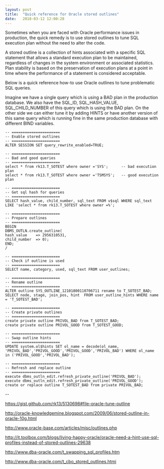 ```yaml
---
layout: post
title:  "Quick reference for Oracle stored outlines"
date:   2018-03-12 12:00:28
---
```


Sometimes when you are faced with Oracle performance issues in production, the quick remedy is to use stored outlines to tune SQL execution plan without the need to alter the code.

A stored outline is a collection of hints associated with a specific SQL statement that allows a standard execution plan to be maintained, regardless of changes in the system environment or associated statistics. Plan stability is based on the preservation of execution plans at a point in time where the performance of a statement is considered acceptable.

Below is a quick reference how-to use Oracle outlines to tune problematic SQL queries.

Imagine we have a single query which is using a BAD plan in the production database. We also have the SQL\_ID, SQL\_HASH\_VALUE, SQL\_CHILD\_NUMBER of this query which is using the BAD plan. On the other side we can either tune it by adding HINTS or have another version of this same query which is running fine in the same production database with different BIND variables.

```
-- ======================
-- Enable stored outlines
-- ======================
ALTER SESSION SET query_rewrite_enabled=TRUE;
 
-- ======================
-- Bad and good queries
-- ======================
select * from rk13.T_SOTEST where owner ='SYS';      -- bad execution plan
select * from rk13.T_SOTEST where owner ='TSMSYS';   -- good execution plan
  
-- ======================
-- Get sql hash for queries
-- ======================
SELECT hash_value, child_number, sql_text FROM v$sql WHERE sql_text LIKE 'select * from rk13.T_SOTEST where owner =%';
   
-- ======================
-- Prepare outlines
-- ======================
BEGIN
DBMS_OUTLN.create_outline(
hash_value    => 2956310531,
child_number  => 0);
END;
/
    
-- ======================
-- Check if outline is used
-- ======================
SELECT name, category, used, sql_text FROM user_outlines;
     
-- ======================
-- Rename outline
-- ======================
ALTER outline SYS_OUTLINE_12101800110706711 rename to T_SOTEST_BAD;
SELECT node, stage, join_pos, hint  FROM user_outline_hints WHERE name = 'T_SOTEST_BAD';
      
-- ======================
-- Create private outlines
-- ======================
create private outline PRIVOL_BAD from T_SOTEST_BAD;
create private outline PRIVOL_GOOD from T_SOTEST_GOOD;
       
-- ======================
-- Swap outline hints
-- ======================
UPDATE system.ol$hints SET ol_name = decode(ol_name, 'PRIVOL_BAD','PRIVOL_GOOD','PRIVOL_GOOD','PRIVOL_BAD') WHERE ol_name in ('PRIVOL_GOOD','PRIVOL_BAD');
        
-- ======================
-- Refresh and replace outline
-- ======================
execute dbms_outln_edit.refresh_private_outline('PRIVOL_BAD');
execute dbms_outln_edit.refresh_private_outline('PRIVOL_GOOD');
create or replace outline T_SOTEST_BAD from private PRIVOL_BAD;
```

--

https://gist.github.com/rk13/5130698#file-oracle-tune-outline

http://oracle-knowledgemine.blogspot.com/2009/06/stored-outline-in-oracle-10g.html

http://www.oracle-base.com/articles/misc/outlines.php

http://it.toolbox.com/blogs/living-happy-oracle/oracle-need-a-hint-use-sql-profiles-instead-of-stored-outlines-29638

http://www.dba-oracle.com/t_swapping_sql_profiles.htm

http://www.dba-oracle.com/t_cbo_stored_outlines.htmi

